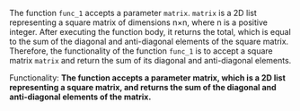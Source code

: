 The function `func_1` accepts a parameter `matrix`. `matrix` is a 2D list representing a square matrix of dimensions n×n, where n is a positive integer. After executing the function body, it returns the total, which is equal to the sum of the diagonal and anti-diagonal elements of the square matrix. Therefore, the functionality of the function `func_1` is to accept a square matrix `matrix` and return the sum of its diagonal and anti-diagonal elements. 

Functionality: **The function accepts a parameter matrix, which is a 2D list representing a square matrix, and returns the sum of the diagonal and anti-diagonal elements of the matrix.**
